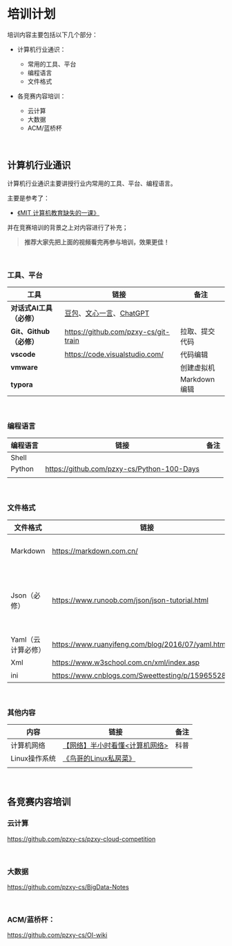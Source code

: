 # 培训计划

培训内容主要包括以下几个部分：

- 计算机行业通识：
    - 常用的工具、平台
    - 编程语言
    - 文件格式

- 各竞赛内容培训：
    - 云计算
    - 大数据
    - ACM/蓝桥杯


<br/>

## 计算机行业通识

计算机行业通识主要讲授行业内常用的工具、平台、编程语言。

主要是参考了：

-   [《MIT 计算机教育缺失的一课》](https://space.bilibili.com/518734451/channel/seriesdetail?sid=3320015)

并在竞赛培训的背景之上对内容进行了补充；

>   **推荐大家先把上面的视频看完再参与培训，效果更佳！**

<br/>

### 工具、平台

| 工具                     | 链接                                                         | 备注           |
| ------------------------ | ------------------------------------------------------------ | -------------- |
| **对话式AI工具（必修）** | [豆包](https://www.doubao.com/chat/)、[文心一言](https://yiyan.baidu.com/)、[ChatGPT](https://chat.tinycms.xyz:3002/) |                |
| **Git、Github（必修）**  | https://github.com/pzxy-cs/git-train                         | 拉取、提交代码 |
| **vscode**               | https://code.visualstudio.com/                               | 代码编辑       |
| **vmware**               |                                                              | 创建虚拟机     |
| **typora**               |                                                              | Markdown编辑   |

<br/>


### 编程语言

| 编程语言 | 链接                                       | 备注 |
| -------- | ------------------------------------------ | ---- |
| Shell    |                                            |      |
| Python   | https://github.com/pzxy-cs/Python-100-Days |      |
|          |                                            |      |

<br/>

### 文件格式

| 文件格式           | 链接                                                 | 备注                 |
| ------------------ | ---------------------------------------------------- | -------------------- |
| Markdown           | https://markdown.com.cn/                             | 记笔记格式           |
| Json（必修）       | https://www.runoob.com/json/json-tutorial.html       | 配置、前后端请求格式 |
| Yaml（云计算必修） | https://www.ruanyifeng.com/blog/2016/07/yaml.html    | 配置                 |
| Xml                | https://www.w3school.com.cn/xml/index.asp            | 配置                 |
| ini                | https://www.cnblogs.com/Sweettesting/p/15965528.html | 配置                 |

<br/>

### 其他内容

| 内容          | 链接                                                         | 备注 |
| ------------- | ------------------------------------------------------------ | ---- |
| 计算机网络    | [【网络】半小时看懂<计算机网络>](https://www.bilibili.com/video/BV124411k7uV/) | 科普 |
| Linux操作系统 | [《鸟哥的Linux私房菜》](https://book.douban.com/subject/30359954/) |      |
|               |                                                              |      |

<br/>

## 各竞赛内容培训

### 云计算

https://github.com/pzxy-cs/pzxy-cloud-competition

<br/>

### 大数据

https://github.com/pzxy-cs/BigData-Notes

<br/>

### ACM/蓝桥杯：

https://github.com/pzxy-cs/OI-wiki

